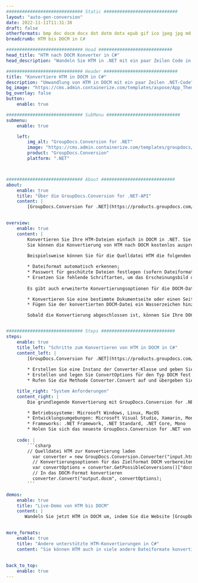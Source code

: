 ```yaml
---
############################# Static ############################
layout: "auto-gen-conversion"
date: 2022-11-11T11:31:38
draft: false
otherformats: bmp doc docm docx dot dotm dotx epub gif ico jpeg jpg md odt ott pdf png psd rtf tex tif tiff txt xps
breadcrumb: HTM bis DOCM in C#

############################# Head ############################
head_title: "HTM nach DOCM Konverter in C#"
head_description: "Wandeln Sie HTM in .NET mit ein paar Zeilen Code in DOCM um. Verwenden Sie die GroupDocs Document Conversion API, um über 160 Dateiformate zu konvertieren."

############################# Header ############################
title: "Konvertiere HTM in DOCM in C#"
description: "Umwandlung von HTM in DOCM mit ein paar Zeilen .NET-Code"
bg_image: "https://cms.admin.containerize.com/templates/aspose/App_Themes/V3/images/bg/header1.png"
bg_overlay: false
button:
    enable: true

############################# SubMenu ############################
submenu:
    enable: true

    left:
        img_alt: "GroupDocs.Conversion for .NET"
        image: "https://cms.admin.containerize.com/templates/groupdocs/images/product-logos/90x90-noborder/groupdocs-conversion-net.png"
        product: "GroupDocs.Conversion"
        platform: ".NET"



############################# About ############################
about:
    enable: true
    title: "Über die GroupDocs.Conversion for .NET-API"
    content: |
        [GroupDocs.Conversion for .NET](https://products.groupdocs.com/conversion/net/) kann verwendet werden, um Microsoft Word, Excel, PowerPoint, PDF, Visio und andere Formate zu konvertieren. GroupDocs.Conversion ist eine eigenständige API, die sich für Backend- und interne Systeme eignet, bei denen eine hohe Leistung erforderlich ist. Es ist unabhängig von Software wie Microsoft oder Open Office.
    

overview:
    enable: true
    content: |
        Konvertieren Sie Ihre HTM-Dateien einfach in DOCM in .NET. Sie können nur ein paar C#-Codezeilen auf jeder Plattform Ihrer Wahl verwenden, z. B. Windows, Linux, macOS.
        Sie können die Konvertierung von HTM nach DOCM kostenlos ausprobieren und die Qualität der Konvertierungsergebnisse bewerten. Neben einfachen Dateikonvertierungsszenarien können Sie erweiterte Optionen zum Laden der Quelldatei HTM und zum Speichern des Ausgabeergebnisses DOCM ausprobieren. 
        
        Beispielsweise können Sie für die Quelldatei HTM die folgenden Ladeoptionen verwenden:

        * Dateiformat automatisch erkennen;
        * Passwort für geschützte Dateien festlegen (sofern Dateiformat dies unterstützt);
        * Ersetzen Sie fehlende Schriftarten, um das Erscheinungsbild des Dokuments beizubehalten.
        
        Es gibt auch erweiterte Konvertierungsoptionen für die DOCM-Datei:

        * Konvertieren Sie eine bestimmte Dokumentseite oder einen Seitenbereich;
        * Fügen Sie der konvertierten DOCM-Datei ein Wasserzeichen hinzu und vieles mehr.

        Sobald die Konvertierung abgeschlossen ist, können Sie Ihre DOCM-Datei im lokalen Dateipfad oder auf einem Speicher von Drittanbietern wie FTP, Amazon S3, Google Drive, Dropbox usw. speichern. Bitte beachten Sie, dass Sie HTM in DOCM muss keine zusätzliche Software installiert werden - wie MS Office, Open Office, Adobe Acrobat Reader etc.


############################# Steps ############################
steps:
    enable: true
    title_left: "Schritte zum Konvertieren von HTM in DOCM in C#"
    content_left: |
        [GroupDocs.Conversion for .NET](https://products.groupdocs.com/conversion/net/) erleichtert Entwicklern das Konvertieren einer HTM-Datei in DOCM mit wenigen Codezeilen.
        
        * Erstellen Sie eine Instanz der Converter-Klasse und geben Sie die Datei HTM mit dem vollständigen Pfad an
        * Erstellen und legen Sie ConvertOptions für den Typ DOCM fest.
        * Rufen Sie die Methode Converter.Convert auf und übergeben Sie den vollständigen Pfad und das Format (DOCM) als Parameter

    title_right: "System Anforderungen"
    content_right: |
        Die grundlegende Konvertierung mit GroupDocs.Conversion for .NET kann in nur wenigen einfachen Schritten durchgeführt werden. Unsere APIs werden auf allen wichtigen Plattformen und Betriebssystemen unterstützt. Stellen Sie vor dem Ausführen des folgenden Codes sicher, dass die folgenden Voraussetzungen auf Ihrem System installiert sind.

        * Betriebssysteme: Microsoft Windows, Linux, MacOS
        * Entwicklungsumgebungen: Microsoft Visual Studio, Xamarin, MonoDevelop
        * Frameworks: .NET Framework, .NET Standard, .NET Core, Mono
        * Holen Sie sich das neueste GroupDocs.Conversion for .NET von [Nuget](https://www.nuget.org/packages/groupdocs.conversion)
         
    code: |
        ```csharp    
        // Quelldatei HTM zur Konvertierung laden
          var converter = new GroupDocs.Conversion.Converter("input.htm");
          // Konvertierungsoptionen für das Zielformat DOCM vorbereiten
          var convertOptions = converter.GetPossibleConversions()["docm"].ConvertOptions;
          // In das DOCM-Format konvertieren
          converter.Convert("output.docm", convertOptions);
        ```

demos:
    enable: true
    title: "Live-Demo von HTM bis DOCM"
    content: |
       Wandeln Sie jetzt HTM in DOCM um, indem Sie die Website [GroupDocs.Conversion App](https://products.groupdocs.app/conversion/family) besuchen. Die Online-Demo hat die folgenden Vorteile
          

more_formats:
    enable: true
    title: "Andere unterstützte HTM-Konvertierungen in C#"
    content: "Sie können HTM auch in viele andere Dateiformate konvertieren. Bitte sehen Sie sich die Liste unten an."
       
       
back_to_top:
    enable: true
---
```

